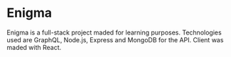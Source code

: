 # Enigma

Enigma is a full-stack project maded for learning purposes. Technologies used are GraphQL, Node.js, Express and MongoDB for the API. Client was maded with React. 
